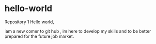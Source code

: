 # hello-world
Repository 1
Hello world,

iam a new comer to git hub , im here to develop my skills and to be better prepared for the future job market.
